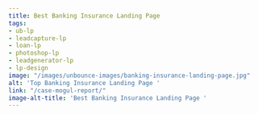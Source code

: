 ```yaml
---
title: Best Banking Insurance Landing Page
tags:
- ub-lp
- leadcapture-lp
- loan-lp
- photoshop-lp
- leadgenerator-lp
- lp-design
image: "/images/unbounce-images/banking-insurance-landing-page.jpg"
alt: 'Top Banking Insurance Landing Page '
link: "/case-mogul-report/"
image-alt-title: 'Best Banking Insurance Landing Page '
---
```


